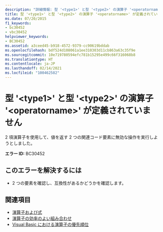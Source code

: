```yaml
---
description: "詳細情報: 型 '<type1>' と型 '<type2>' の演算子 '<operatorname>' が定義されていません"
title: 型 '<type1>' と型 '<type2>' の演算子 '<operatorname>' が定義されていません
ms.date: 07/20/2015
f1_keywords:
- bc30452
- vbc30452
helpviewer_keywords:
- BC30452
ms.assetid: a3ceed45-b918-4572-9379-cc90619bddab
ms.openlocfilehash: bdf524d108061a1ee310303d11cb863a63c35f9e
ms.sourcegitcommit: 10e719780594efc781b15295e499c66f316068b8
ms.translationtype: HT
ms.contentlocale: ja-JP
ms.lasthandoff: 02/14/2021
ms.locfileid: "100462582"
---
```

# <a name="operator-operatorname-is-not-defined-for-types-type1-and-type2"></a>型 '\<type1>' と型 '\<type2>' の演算子 '\<operatorname>' が定義されていません

2 項演算子を使用して、値を返す 2 つの関連コード要素に無効な操作を実行しようとしました。  
  
 **エラー ID:** BC30452  
  
## <a name="to-correct-this-error"></a>このエラーを解決するには  
  
- 2 つの要素を確認し、互換性があるかどうかを確認します。  
  
## <a name="see-also"></a>関連項目

- [演算子および式](../programming-guide/language-features/operators-and-expressions/index.md)
- [演算子の効率のよい組み合わせ](../programming-guide/language-features/operators-and-expressions/efficient-combination-of-operators.md)
- [Visual Basic における演算子の優先順位](../language-reference/operators/operator-precedence.md)
